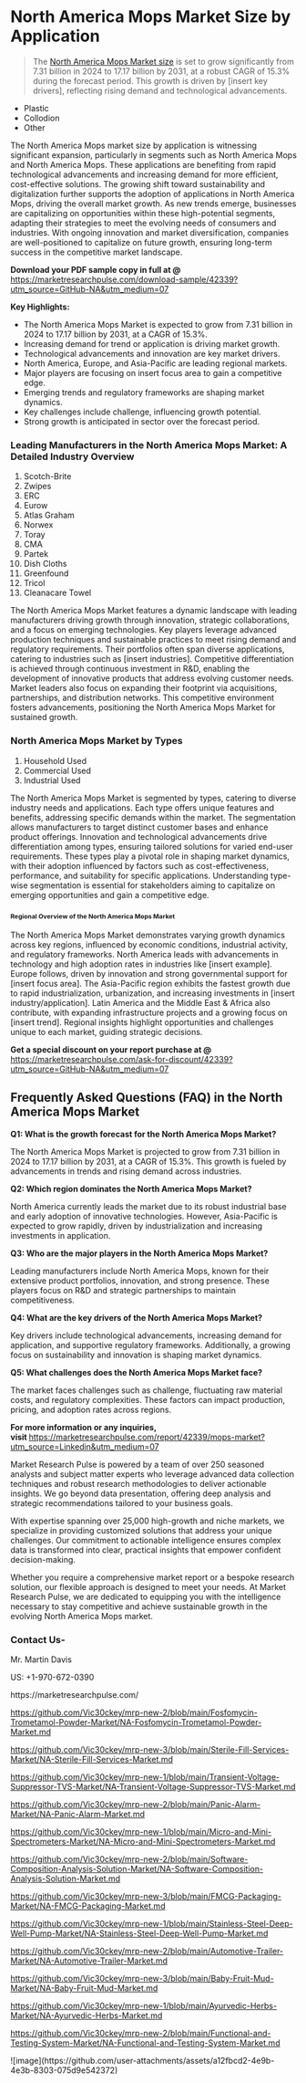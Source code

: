<h1>North America Mops Market&nbsp;Size by Application</h1><blockquote><p>The <a href="https://marketresearchpulse.com/download-sample/42339?utm_source=GitHub-NA&amp;utm_medium=07">North America Mops Market size</a> is set to grow significantly from 7.31 billion in 2024 to 17.17 billion by 2031, at a robust CAGR of 15.3% during the forecast period. This growth is driven by [insert key drivers], reflecting rising demand and technological advancements.</p></blockquote><ul><li>Plastic<li> Collodion<li> Other</li></ul><p>The North America Mops market size by application is witnessing significant expansion, particularly in segments such as North America Mops and North America Mops. These applications are benefiting from rapid technological advancements and increasing demand for more efficient, cost-effective solutions. The growing shift toward sustainability and digitalization further supports the adoption of applications in North America Mops, driving the overall market growth. As new trends emerge, businesses are capitalizing on opportunities within these high-potential segments, adapting their strategies to meet the evolving needs of consumers and industries. With ongoing innovation and market diversification, companies are well-positioned to capitalize on future growth, ensuring long-term success in the competitive market landscape.</p><p><strong>Download your PDF sample copy in full at @ </strong><a href="https://marketresearchpulse.com/download-sample/42339?utm_source=GitHub-NA&amp;utm_medium=07">https://marketresearchpulse.com/download-sample/42339?utm_source=GitHub-NA&amp;utm_medium=07</a></p><p><strong>Key Highlights: </strong></p><ul><li>The North America Mops Market is expected to grow from 7.31 billion in 2024 to 17.17 billion by 2031, at a CAGR of 15.3%.</li><li>Increasing demand for trend or application is driving market growth.</li><li>Technological advancements and innovation are key market drivers.</li><li>North America, Europe, and Asia-Pacific are leading regional markets.</li><li>Major players are focusing on insert focus area to gain a competitive edge.</li><li>Emerging trends and regulatory frameworks are shaping market dynamics.</li><li>Key challenges include challenge, influencing growth potential.</li><li>Strong growth is anticipated in sector over the forecast period.</li></ul><h3>Leading Manufacturers in the North America Mops Market: A Detailed Industry Overview</h3><ol><li>Scotch-Brite</li><li>Zwipes</li><li>ERC</li><li>Eurow</li><li>Atlas Graham</li><li>Norwex</li><li>Toray</li><li>CMA</li><li>Partek</li><li>Dish Cloths</li><li>Greenfound</li><li>Tricol</li><li>Cleanacare Towel</li></ol><div class="flex max-w-full flex-col flex-grow"><div class="min-h-8 text-message flex w-full flex-col items-end gap-2 whitespace-normal break-words [.text-message+&amp;]:mt-5" dir="auto" data-message-author-role="assistant" data-message-id="fd8432e4-4910-450d-b182-61b7bfb0a01f" data-message-model-slug="gpt-4o"><div class="flex w-full flex-col gap-1 empty:hidden first:pt-[3px]"><div class="markdown prose w-full break-words dark:prose-invert light"><p>The North America Mops Market features a dynamic landscape with leading manufacturers driving growth through innovation, strategic collaborations, and a focus on emerging technologies. Key players leverage advanced production techniques and sustainable practices to meet rising demand and regulatory requirements. Their portfolios often span diverse applications, catering to industries such as [insert industries]. Competitive differentiation is achieved through continuous investment in R&amp;D, enabling the development of innovative products that address evolving customer needs. Market leaders also focus on expanding their footprint via acquisitions, partnerships, and distribution networks. This competitive environment fosters advancements, positioning the North America Mops Market for sustained growth.</p></div></div></div></div><h3>North America Mops Market by Types</h3><ol><li>Household Used<li> Commercial Used<li> Industrial Used</li></ol><div class="flex max-w-full flex-col flex-grow"><div class="min-h-8 text-message flex w-full flex-col items-end gap-2 whitespace-normal break-words [.text-message+&amp;]:mt-5" dir="auto" data-message-author-role="assistant" data-message-id="084470be-0bb7-4664-bddf-5156b4f41249" data-message-model-slug="gpt-4o-mini"><div class="flex w-full flex-col gap-1 empty:hidden first:pt-[3px]"><div class="markdown prose w-full break-words dark:prose-invert light"><p>The North America Mops Market is segmented by types, catering to diverse industry needs and applications. Each type offers unique features and benefits, addressing specific demands within the market. The segmentation allows manufacturers to target distinct customer bases and enhance product offerings. Innovation and technological advancements drive differentiation among types, ensuring tailored solutions for varied end-user requirements. These types play a pivotal role in shaping market dynamics, with their adoption influenced by factors such as cost-effectiveness, performance, and suitability for specific applications. Understanding type-wise segmentation is essential for stakeholders aiming to capitalize on emerging opportunities and gain a competitive edge.</p></div></div></div></div><h3><span style="font-size: 11px;">Regional Overview of the North America Mops Market</span></h3><div class="flex max-w-full flex-col flex-grow"><div class="min-h-8 text-message flex w-full flex-col items-end gap-2 whitespace-normal break-words [.text-message+&amp;]:mt-5" dir="auto" data-message-author-role="assistant" data-message-id="e9038762-ce64-4e30-91c9-9bd413514231" data-message-model-slug="gpt-4o-mini"><div class="flex w-full flex-col gap-1 empty:hidden first:pt-[3px]"><div class="markdown prose w-full break-words dark:prose-invert light"><p>The North America Mops Market demonstrates varying growth dynamics across key regions, influenced by economic conditions, industrial activity, and regulatory frameworks. North America leads with advancements in technology and high adoption rates in industries like [insert example]. Europe follows, driven by innovation and strong governmental support for [insert focus area]. The Asia-Pacific region exhibits the fastest growth due to rapid industrialization, urbanization, and increasing investments in [insert industry/application]. Latin America and the Middle East &amp; Africa also contribute, with expanding infrastructure projects and a growing focus on [insert trend]. Regional insights highlight opportunities and challenges unique to each market, guiding strategic decisions.</p></div></div></div></div><p><strong>Get a special discount on your report purchase at @ </strong><a href="https://marketresearchpulse.com/ask-for-discount/42339?utm_source=GitHub-NA&amp;utm_medium=07">https://marketresearchpulse.com/ask-for-discount/42339?utm_source=GitHub-NA&amp;utm_medium=07</a></p><h2>Frequently Asked Questions (FAQ) in the North America Mops Market</h2><p><strong>Q1: What is the growth forecast for the North America Mops Market?</strong></p><p>The North America Mops Market is projected to grow from 7.31 billion in 2024 to 17.17 billion by 2031, at a CAGR of 15.3%. This growth is fueled by advancements in trends and rising demand across industries.</p><p><strong>Q2: Which region dominates the North America Mops Market?</strong></p><p>North America currently leads the market due to its robust industrial base and early adoption of innovative technologies. However, Asia-Pacific is expected to grow rapidly, driven by industrialization and increasing investments in application.</p><p><strong>Q3: Who are the major players in the North America Mops Market?</strong></p><p>Leading manufacturers include North America Mops, known for their extensive product portfolios, innovation, and strong presence. These players focus on R&amp;D and strategic partnerships to maintain competitiveness.</p><p><strong>Q4: What are the key drivers of the North America Mops Market?</strong></p><p>Key drivers include technological advancements, increasing demand for application, and supportive regulatory frameworks. Additionally, a growing focus on sustainability and innovation is shaping market dynamics.</p><p><strong>Q5: What challenges does the North America Mops Market face?</strong></p><p>The market faces challenges such as challenge, fluctuating raw material costs, and regulatory complexities. These factors can impact production, pricing, and adoption rates across regions.</p><p><strong>For more information or any inquiries, visit&nbsp;</strong><a href="https://marketresearchpulse.com/report/42339/mops-market?utm_source=Linkedin&utm_medium=07">https://marketresearchpulse.com/report/42339/mops-market?utm_source=Linkedin&utm_medium=07</a></p><p>Market Research Pulse is powered by a team of over 250 seasoned analysts and subject matter experts who leverage advanced data collection techniques and robust research methodologies to deliver actionable insights. We go beyond data presentation, offering deep analysis and strategic recommendations tailored to your business goals.</p><p>With expertise spanning over 25,000 high-growth and niche markets, we specialize in providing customized solutions that address your unique challenges. Our commitment to actionable intelligence ensures complex data is transformed into clear, practical insights that empower confident decision-making.</p><p>Whether you require a comprehensive market report or a bespoke research solution, our flexible approach is designed to meet your needs. At Market Research Pulse, we are dedicated to equipping you with the intelligence necessary to stay competitive and achieve sustainable growth in the evolving North America Mops market.</p><h3><strong>Contact Us-</strong></h3><p>Mr. Martin Davis</p><p>US: +1-970-672-0390</p><p>https://marketresearchpulse.com/</p><p><a href="https://github.com/Vic30ckey/mrp-new-2/blob/main/Fosfomycin-Trometamol-Powder-Market/NA-Fosfomycin-Trometamol-Powder-Market.md">https://github.com/Vic30ckey/mrp-new-2/blob/main/Fosfomycin-Trometamol-Powder-Market/NA-Fosfomycin-Trometamol-Powder-Market.md</a></p><p><a href="https://github.com/Vic30ckey/mrp-new-3/blob/main/Sterile-Fill-Services-Market/NA-Sterile-Fill-Services-Market.md">https://github.com/Vic30ckey/mrp-new-3/blob/main/Sterile-Fill-Services-Market/NA-Sterile-Fill-Services-Market.md</a></p><p><a href="https://github.com/Vic30ckey/mrp-new-1/blob/main/Transient-Voltage-Suppressor-TVS-Market/NA-Transient-Voltage-Suppressor-TVS-Market.md">https://github.com/Vic30ckey/mrp-new-1/blob/main/Transient-Voltage-Suppressor-TVS-Market/NA-Transient-Voltage-Suppressor-TVS-Market.md</a></p><p><a href="https://github.com/Vic30ckey/mrp-new-2/blob/main/Panic-Alarm-Market/NA-Panic-Alarm-Market.md">https://github.com/Vic30ckey/mrp-new-2/blob/main/Panic-Alarm-Market/NA-Panic-Alarm-Market.md</a></p><p><a href="https://github.com/Vic30ckey/mrp-new-1/blob/main/Micro-and-Mini-Spectrometers-Market/NA-Micro-and-Mini-Spectrometers-Market.md">https://github.com/Vic30ckey/mrp-new-1/blob/main/Micro-and-Mini-Spectrometers-Market/NA-Micro-and-Mini-Spectrometers-Market.md</a></p><p><a href="https://github.com/Vic30ckey/mrp-new-2/blob/main/Software-Composition-Analysis-Solution-Market/NA-Software-Composition-Analysis-Solution-Market.md">https://github.com/Vic30ckey/mrp-new-2/blob/main/Software-Composition-Analysis-Solution-Market/NA-Software-Composition-Analysis-Solution-Market.md</a></p><p><a href="https://github.com/Vic30ckey/mrp-new-3/blob/main/FMCG-Packaging-Market/NA-FMCG-Packaging-Market.md">https://github.com/Vic30ckey/mrp-new-3/blob/main/FMCG-Packaging-Market/NA-FMCG-Packaging-Market.md</a></p><p><a href="https://github.com/Vic30ckey/mrp-new-1/blob/main/Stainless-Steel-Deep-Well-Pump-Market/NA-Stainless-Steel-Deep-Well-Pump-Market.md">https://github.com/Vic30ckey/mrp-new-1/blob/main/Stainless-Steel-Deep-Well-Pump-Market/NA-Stainless-Steel-Deep-Well-Pump-Market.md</a></p><p><a href="https://github.com/Vic30ckey/mrp-new-2/blob/main/Automotive-Trailer-Market/NA-Automotive-Trailer-Market.md">https://github.com/Vic30ckey/mrp-new-2/blob/main/Automotive-Trailer-Market/NA-Automotive-Trailer-Market.md</a></p><p><a href="https://github.com/Vic30ckey/mrp-new-3/blob/main/Baby-Fruit-Mud-Market/NA-Baby-Fruit-Mud-Market.md">https://github.com/Vic30ckey/mrp-new-3/blob/main/Baby-Fruit-Mud-Market/NA-Baby-Fruit-Mud-Market.md</a></p><p><a href="https://github.com/Vic30ckey/mrp-new-1/blob/main/Ayurvedic-Herbs-Market/NA-Ayurvedic-Herbs-Market.md">https://github.com/Vic30ckey/mrp-new-1/blob/main/Ayurvedic-Herbs-Market/NA-Ayurvedic-Herbs-Market.md</a></p><p><a href="https://github.com/Vic30ckey/mrp-new-2/blob/main/Functional-and-Testing-System-Market/NA-Functional-and-Testing-System-Market.md">https://github.com/Vic30ckey/mrp-new-2/blob/main/Functional-and-Testing-System-Market/NA-Functional-and-Testing-System-Market.md</a></p>
![image](https://github.com/user-attachments/assets/a12fbcd2-4e9b-4e3b-8303-075d9e542372)
